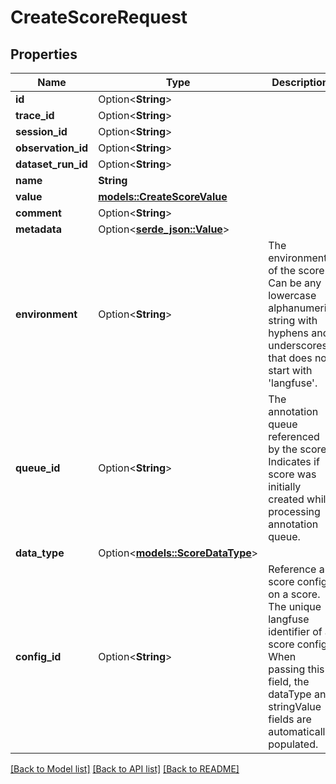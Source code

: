 # CreateScoreRequest

## Properties

Name | Type | Description | Notes
------------ | ------------- | ------------- | -------------
**id** | Option<**String**> |  | [optional]
**trace_id** | Option<**String**> |  | [optional]
**session_id** | Option<**String**> |  | [optional]
**observation_id** | Option<**String**> |  | [optional]
**dataset_run_id** | Option<**String**> |  | [optional]
**name** | **String** |  | 
**value** | [**models::CreateScoreValue**](CreateScoreValue.md) |  | 
**comment** | Option<**String**> |  | [optional]
**metadata** | Option<[**serde_json::Value**](.md)> |  | [optional]
**environment** | Option<**String**> | The environment of the score. Can be any lowercase alphanumeric string with hyphens and underscores that does not start with 'langfuse'. | [optional]
**queue_id** | Option<**String**> | The annotation queue referenced by the score. Indicates if score was initially created while processing annotation queue. | [optional]
**data_type** | Option<[**models::ScoreDataType**](ScoreDataType.md)> |  | [optional]
**config_id** | Option<**String**> | Reference a score config on a score. The unique langfuse identifier of a score config. When passing this field, the dataType and stringValue fields are automatically populated. | [optional]

[[Back to Model list]](../README.md#documentation-for-models) [[Back to API list]](../README.md#documentation-for-api-endpoints) [[Back to README]](../README.md)


